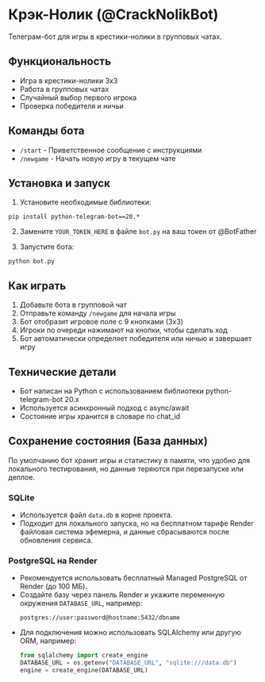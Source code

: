 # Крэк-Нолик (@CrackNolikBot)

Телеграм-бот для игры в крестики-нолики в групповых чатах.

## Функциональность

- Игра в крестики-нолики 3x3
- Работа в групповых чатах
- Случайный выбор первого игрока
- Проверка победителя и ничьи

## Команды бота

- `/start` - Приветственное сообщение с инструкциями
- `/newgame` - Начать новую игру в текущем чате

## Установка и запуск

1. Установите необходимые библиотеки:
```
pip install python-telegram-bot==20.*
```

2. Замените `YOUR_TOKEN_HERE` в файле `bot.py` на ваш токен от @BotFather

3. Запустите бота:
```
python bot.py
```

## Как играть

1. Добавьте бота в групповой чат
2. Отправьте команду `/newgame` для начала игры
3. Бот отобразит игровое поле с 9 кнопками (3x3)
4. Игроки по очереди нажимают на кнопки, чтобы сделать ход
5. Бот автоматически определяет победителя или ничью и завершает игру

## Технические детали

- Бот написан на Python с использованием библиотеки python-telegram-bot 20.x
- Используется асинхронный подход с async/await
- Состояние игры хранится в словаре по chat_id 

## Сохранение состояния (База данных)
По умолчанию бот хранит игры и статистику в памяти, что удобно для локального тестирования, но данные теряются при перезапуске или деплое.
### SQLite
- Используется файл `data.db` в корне проекта.
- Подходит для локального запуска, но на бесплатном тарифе Render файловая система эфемерна, и данные сбрасываются после обновления сервиса.
### PostgreSQL на Render
- Рекомендуется использовать бесплатный Managed PostgreSQL от Render (до 100 МБ).
- Создайте базу через панель Render и укажите переменную окружения `DATABASE_URL`, например:
  ```
  postgres://user:password@hostname:5432/dbname
  ```
- Для подключения можно использовать SQLAlchemy или другую ORM, например:
  ```python
  from sqlalchemy import create_engine
  DATABASE_URL = os.getenv("DATABASE_URL", "sqlite:///data.db")
  engine = create_engine(DATABASE_URL)
  ``` 